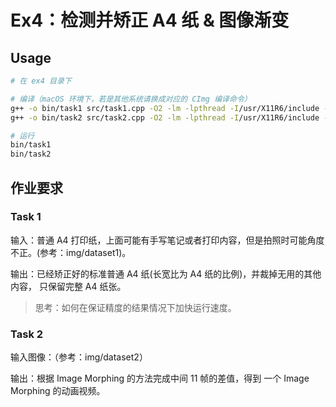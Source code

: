 # Ex4：检测并矫正 A4 纸 & 图像渐变

## Usage

```sh
# 在 ex4 目录下

# 编译（macOS 环境下，若是其他系统请换成对应的 CImg 编译命令）
g++ -o bin/task1 src/task1.cpp -O2 -lm -lpthread -I/usr/X11R6/include -L/usr/X11R6/lib -lm -lpthread -lX11
g++ -o bin/task2 src/task2.cpp -O2 -lm -lpthread -I/usr/X11R6/include -L/usr/X11R6/lib -lm -lpthread -lX11

# 运行
bin/task1
bin/task2
```

## 作业要求

### Task 1

输入：普通 A4 打印纸，上面可能有手写笔记或者打印内容，但是拍照时可能角度 不正。(参考：img/dataset1)。

输出：已经矫正好的标准普通 A4 纸(长宽比为 A4 纸的比例)，并裁掉无用的其他内容， 只保留完整 A4 纸张。

> 思考：如何在保证精度的结果情况下加快运行速度。

### Task 2

输入图像：（参考：img/dataset2）

输出：根据 Image Morphing 的方法完成中间 11 帧的差值，得到 一个 Image Morphing 的动画视频。
